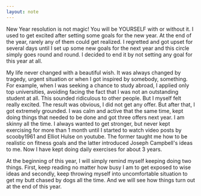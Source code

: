 ```yaml
---
layout: note
---
```


New Year resolution is not magic! You will be YOURSELF with or without it. I
used to get excited after setting some goals for the new year. At the end of
the year, rarely any of them could get realized. I regretted and got upset for
several days until I set up some new goals for the next year and this circle
simply goes round and round. I decided to end it by not setting any goal for
this year at all.

My life never changed with a beautiful wish. It was always changed by tragedy,
urgent situation or when I got inspired by somebody, something. For example,
when I was seeking a chance to study abroad, I applied only top universities,
avoiding facing the fact that I was not an outstanding student at all. This
sounded ridiculous to other people. But I myself felt really excited. The
result was obvious, I did not get any offer. But after that, I got extremely
grounded. I was calm and active that the same time, kept doing things that
needed to be done and got three offers next year.  I am skinny all the time. I
always wanted to get stronger, but never kept exercising for more than 1 month
until I started to watch video posts by scooby1961 and Elliot Hulse on youtube.
The former taught me how to be realistic on fitness goals and the latter
introduced Joseph Campbell's ideas to me. Now I have kept doing daily exercises
for about 3 years.

At the beginning of this year, I will simply remind myself keeping doing two
things. First, keep reading no matter how busy I am to get exposed to wise
ideas and secondly, keep throwing myself into uncomfortable situation to get my
butt chased by dogs all the time. And we will see how things turn out at the
end of this year.

